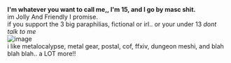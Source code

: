 # 
<br> **I'm whatever you want to call me,, I'm 15, and I go by masc shit.**
<br> im Jolly And Friendly I promise.
<br> if you support the 3 big paraphilias, fictional or irl.. or your under 13 *dont talk to me*
<br> ![image](https://github.com/user-attachments/assets/9e618cbd-56e7-4f79-8a80-900242f36b86)
<br> i like metalocalypse, metal gear, postal, cof, ffxiv, dungeon meshi, and blah blah blah.. a LOT more!!
